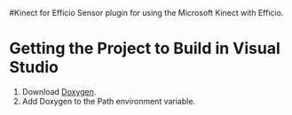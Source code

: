 #Kinect for Efficio
Sensor plugin for using the Microsoft Kinect with Efficio.

Getting the Project to Build in Visual Studio
=============================================
1. Download [Doxygen](http://doxygen.org).
1. Add Doxygen to the Path environment variable.